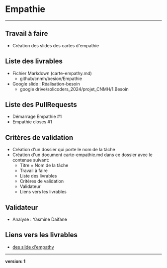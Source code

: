 # Empathie
___
## Travail à faire 
- Création des slides des cartes d'empathie

## Liste des livrables 
 - Fichier Markdown (carte-empathy.md)
   - github/cnmh/besion/Empathie
 - Google slide : Réalisation-besoin
   - google drive/solicoders_2024/projet_CNMH/1.Besoin

## Liste des PullRequests
- Démarrage Empathie #1
- Empathie closes #1

## Critères de validation
- Création d'un dossier qui porte le nom de la tâche
- Création d'un document carte-empathie.md dans ce  dossier avec le contenue suivant:
    - Titre = Nom de la tâche
    - Travail à faire
    - Liste des livrables 
    - Critères de validation
    - Validateur 
    - Liens vers les livrables

## Validateur 
- Analyse :  Yasmine Daifane

## Liens vers les livrables
- [des slide d'empathy](https://docs.google.com/presentation/d/1WkibTkxVvAtEwSUtbnktpjZTRztYOJby6Cckc1bsjlg/edit?usp=sharing)
___
**version: 1**